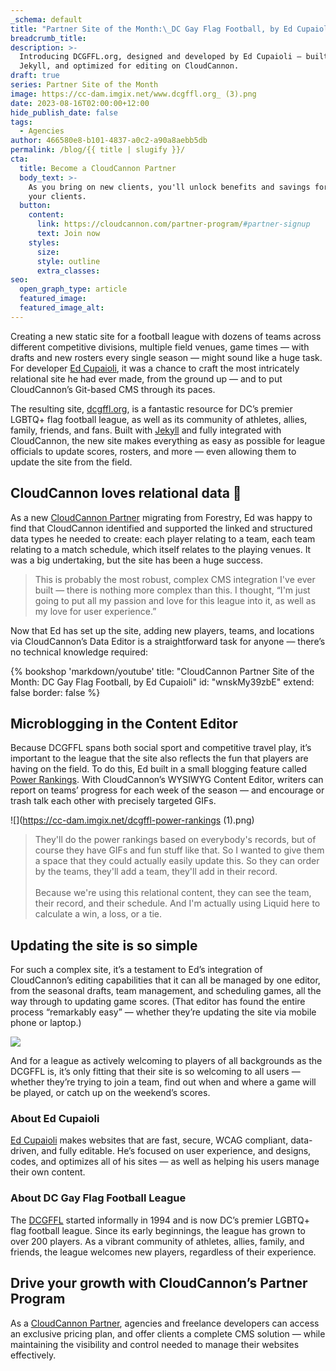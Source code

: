 ```yaml
---
_schema: default
title: "Partner Site of the Month:\_DC Gay Flag Football, by Ed Cupaioli"
breadcrumb_title:
description: >-
  Introducing DCGFFL.org, designed and developed by Ed Cupaioli — built with
  Jekyll, and optimized for editing on CloudCannon.
draft: true
series: Partner Site of the Month
image: https://cc-dam.imgix.net/www.dcgffl.org_ (3).png
date: 2023-08-16T02:00:00+12:00
hide_publish_date: false
tags:
  - Agencies
author: 466580e8-b101-4837-a0c2-a90a8aebb5db
permalink: /blog/{{ title | slugify }}/
cta:
  title: Become a CloudCannon Partner
  body_text: >-
    As you bring on new clients, you'll unlock benefits and savings for you and
    your clients.
  button:
    content:
      link: https://cloudcannon.com/partner-program/#partner-signup
      text: Join now
    styles:
      size:
      style: outline
      extra_classes:
seo:
  open_graph_type: article
  featured_image:
  featured_image_alt:
---
```

Creating a new static site for a football league with dozens of teams across different competitive divisions, multiple field venues, game times *—*&nbsp;with drafts and new rosters every single season — might sound like a huge task. For developer <a target="_blank" rel="noopener" href="https://edcupaioli.com/">Ed Cupaioli</a>, it was a chance to craft the most intricately relational site he had ever made, from the ground up — and to put CloudCannon’s Git-based CMS through its paces.

The resulting site, <a target="_blank" rel="noopener" href="https://www.dcgffl.org/">dcgffl.org</a>, is a fantastic resource for DC’s premier LGBTQ+ flag football league, as well as its community of athletes, allies, family, friends, and fans. Built with <a target="_blank" rel="noopener" href="https://cloudcannon.com/jekyll-cms/">Jekyll</a> and fully integrated with CloudCannon, the new site makes everything as easy as possible for league officials to update scores, rosters, and more — even allowing them to update the site from the field.

## CloudCannon loves relational data 🤝

As a new <a target="_blank" rel="noopener" href="https://cloudcannon.com/partner-program/">CloudCannon Partner</a> migrating from Forestry, Ed was happy to find that CloudCannon identified and supported the linked and structured data types he needed to create: each player relating to a team, each team relating to a match schedule, which itself relates to the playing venues. It was a big undertaking, but the site has been a huge success.

> This is probably the most robust, complex CMS integration I've ever built — there is nothing more complex than this. I thought, “I'm just going to put all my passion and love for this league into it, as well as my love for user experience.”

Now that Ed has set up the site, adding new players, teams, and locations via CloudCannon’s Data Editor is a straightforward task for anyone — there’s no technical knowledge required:

{% bookshop 'markdown/youtube' title: "CloudCannon Partner Site of the Month: DC Gay Flag Football, by Ed Cupaioli" id: "wnskMy39zbE" extend: false border: false %}

## Microblogging in the Content Editor

Because DCGFFL spans both social sport and competitive travel play, it’s important to the league that the site also reflects the fun that players are having on the field. To do this, Ed built in a small blogging feature called <a target="_blank" rel="noopener" href="https://www.dcgffl.org/power-rankings/">Power Rankings</a>. With CloudCannon’s WYSIWYG Content Editor, writers can report on teams’ progress for each week of the season — and encourage or trash talk each other with precisely targeted GIFs.

![](https://cc-dam.imgix.net/dcgffl-power-rankings &#40;1&#41;.png)

> They'll do the power rankings based on everybody's records, but of course they have GIFs and fun stuff like that. So I wanted to give them a space that they could actually easily update this. So they can order by the teams, they'll add a team, they'll add in their record.<br><br>Because we're using this relational content, they can see the team, their record, and their schedule. And I'm actually using Liquid here to calculate a win, a loss, or a tie.

## Updating the site is so simple

For such a complex site, it’s a testament to Ed’s integration of CloudCannon’s editing capabilities that it can all be managed by one editor, from the seasonal drafts, team management, and scheduling games, all the way through to updating game scores. (That editor has found the entire process “remarkably easy” — whether they’re updating the site via mobile phone or laptop.)

![](https://cc-dam.imgix.net/dcgffl-scoreboard-menu.png)

And for a league as actively welcoming to players of all backgrounds as the DCGFFL is, it’s only fitting that their site is so welcoming to all users — whether they’re trying to join a team, find out when and where a game will be played, or catch up on the weekend’s scores.

### About Ed Cupaioli

<a target="_blank" rel="noopener" href="https://edcupaioli.com/">Ed Cupaioli</a> makes websites that are fast, secure, WCAG compliant, data-driven, and fully editable. He’s focused on user experience, and designs, codes, and optimizes all of his sites — as well as helping his users manage their own content.

### About DC Gay Flag Football League

The <a target="_blank" rel="noopener" href="https://www.dcgffl.org/">DCGFFL</a> started informally in 1994 and is now DC’s premier LGBTQ+ flag football league. Since its early beginnings, the league has grown to over 200 players. As a vibrant community of athletes, allies, family, and friends, the league welcomes new players, regardless of their experience.

## **Drive your growth with CloudCannon’s Partner Program**

As a <a target="_blank" rel="noopener" href="https://cloudcannon.com/partner-program/">CloudCannon Partner</a>, agencies and freelance developers can access an exclusive pricing plan, and offer clients a complete CMS solution — while maintaining the visibility and control needed to manage their websites effectively.